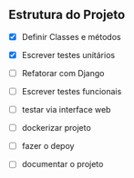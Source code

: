 ## Estrutura do Projeto

- [x] Definir Classes e métodos
- [x] Escrever testes unitários
- [ ] Refatorar com Django
- [ ] Escrever testes funcionais
- [ ] testar via interface web
- [ ] dockerizar projeto
- [ ] fazer o depoy
- [ ] documentar o projeto


